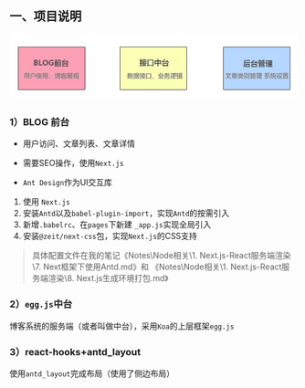 ## 一、项目说明

![Bolg的三个结构](res/blog_demo01.jpg)

### 1）BLOG 前台

- 用户访问、文章列表、文章详情

- 需要SEO操作，使用`Next.js`
- `Ant Design`作为UI交互库

1. 使用 `Next.js` 
2. 安装`Antd`以及`babel-plugin-import`，实现`Antd`的按需引入
3.  新增`.babelrc`、在`pages`下新建 `_app.js`实现全局引入
4.  安装`@zeit/next-css`包，实现`Next.js`的CSS支持

> 具体配置文件在我的笔记《Notes\Node相关\1. Next.js-React服务端渲染\7. Next框架下使用Antd.md》和 《Notes\Node相关\1. Next.js-React服务端渲染\8. Next.js生成环境打包.md》

### 2）`egg.js`中台

博客系统的服务端（或者叫做中台），采用`Koa`的上层框架`egg.js`

### 3）react-hooks+antd_layout

使用`antd_layout`完成布局（使用了侧边布局）